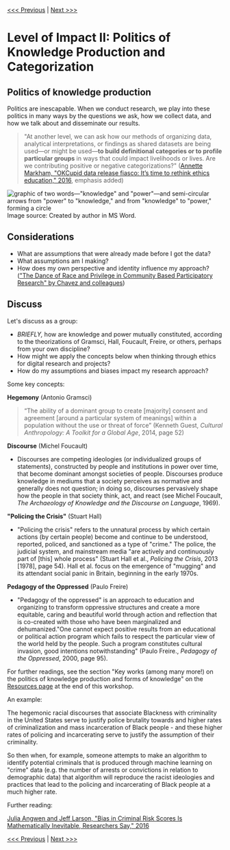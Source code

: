 [<<< Previous](impact1cont.md) | [Next >>>](impact2cont.md)

# Level of Impact II: Politics of Knowledge Production and Categorization  

## Politics of knowledge production
Politics are inescapable. When we conduct research, we play into these politics in many ways by the questions we ask, how we collect data, and how we talk about and disseminate our results. 

> "At another level, we can ask how our methods of organizing data, analytical interpretations, or findings as shared datasets are being used—or might be used—**to build definitional categories or to profile particular groups** in ways that could impact livelihoods or lives. Are we contributing positive or negative categorizations?" ([Annette Markham, "OKCupid data release fiasco: It’s time to rethink ethics education," 2016](http://annettemarkham.com/2016/05/okcupid-data-release-fiasco-its-time-to-rethink-ethics-education/), emphasis added)  

![graphic of two words—"knowledge" and "power"—and semi-circular arrows from "power" to "knowledge," and from "knowledge" to "power," forming a circle](../images/power.png)  
Image source: Created by author in MS Word.  

## Considerations
* What are assumptions that were already made before I got the data? 
* What assumptions am I making? 
* How does my own perspective and identity influence my approach? (["The Dance of Race and Privilege in Community Based Participatory Research" by Chavez and colleagues](https://www.researchgate.net/profile/Bonnie_Duran2/publication/306452465_The_Dance_of_Race_and_Privilege_in_CBPR/links/57be08d408aeda1ec3861020.pdf))

## Discuss  

Let's discuss as a group:  

- *BRIEFLY,* how are knowledge and power mutually constituted, according to the theorizations of Gramsci, Hall, Foucault, Freire, or others, perhaps from your own discipline?
- How might we apply the concepts below when thinking through ethics for digital research and projects?  
- How do my assumptions and biases impact my research approach?

Some key concepts:

**Hegemony** (Antonio Gramsci)  
> “The ability of a dominant group to create [majority] consent and agreement [around a particular system of meanings] within a population without the use or threat of force” (Kenneth Guest, *Cultural Anthropology: A Toolkit for a Global Age*, 2014, page 52)

**Discourse** (Michel Foucault)  
* Discourses are competing ideologies (or individualized groups of statements), constructed by people and institutions in power over time, that become dominant amongst societies of people. Discourses produce knowledge in mediums that a society perceives as normative and generally does not question; in doing so, discourses pervasively shape how the people in that society think, act, and react (see Michel Foucault, *The Archaeology of Knowledge and the Discourse on Language*, 1969). 

**"Policing the Crisis"** (Stuart Hall)  
* "Policing the crisis" refers to the unnatural process by which certain actions (by certain people) become and continue to be understood, reported, policed, and sanctioned as a type of "crime." The police, the judicial system, and mainstream media "are actively and continuously part of [this] whole process" (Stuart Hall et al., *Policing the Crisis*, 2013 [1978], page 54). Hall et al. focus on the emergence of "mugging" and its attendant social panic in Britain, beginning in the early 1970s.  

**Pedagogy of the Oppressed** (Paulo Freire)
* "Pedagogy of the oppressed" is an approach to education and organizing to transform oppressive structures and create a more equitable, caring and beautiful world through action and reflection that is co-created with those who have been marginalized and dehumanized."One cannot expect positive results from an educational or political action program which fails to respect the particular view of the world held by the people. Such a program constitutes cultural invasion, good intentions notwithstanding" (Paulo Freire., *Pedagogy of the Oppressed*, 2000, page 95). 

For further readings, see the section "Key works (among many more!) on the politics of knowledge production and forms of knowledge" on the [Resources page](resources.md) at the end of this workshop.

An example:

The hegemonic racial discourses that associate Blackness with criminality in the United States serve to justify police brutality towards and higher rates of criminalization and mass incarceration of Black people - and these higher rates of policing and incarcerating serve to justify the assumption of their criminality.

So then when, for example, someone attempts to make an algorithm to identify potential criminals that is produced through machine learning on "crime" data (e.g. the number of arrests or convictions in relation to demographic data) that algorithm will reproduce the racist ideologies and practices that lead to the policing and incarcerating of Black people at a much higher rate.

Further reading:  

[Julia Angwen and Jeff Larson, "Bias in Criminal Risk Scores Is Mathematically Inevitable, Researchers Say," 2016](https://www.propublica.org/article/bias-in-criminal-risk-scores-is-mathematically-inevitable-researchers-say)

[<<< Previous](impact1cont.md) | [Next >>>](impact2cont.md)
